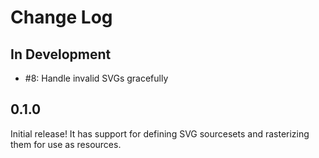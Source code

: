 Change Log
==========

In Development
--------------

- #8: Handle invalid SVGs gracefully

0.1.0
-----

Initial release! It has support for defining SVG sourcesets and rasterizing them for use as resources.

